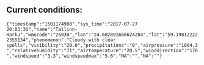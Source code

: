 ## Current conditions: 
 ``` {"timestamp":"1501174980","sys_time":"2017-07-27 20:03:36","name":"Tallinn-Harku","wmocode":"26038","lon":"24.602891666624284","lat":"59.398122222355134","phenomenon":"Cloudy with clear spells","visibility":"20.0","precipitations":"0","airpressure":"1004.3","relativehumidity":"71","airtemperature":"20.5","winddirection":"170","windspeed":"3.3","windspeedmax":"5.6","NA":"","NA":""} ```
